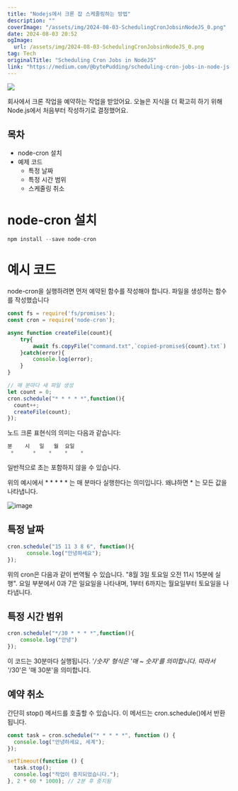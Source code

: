 ```yaml
---
title: "Nodejs에서 크론 잡 스케줄링하는 방법"
description: ""
coverImage: "/assets/img/2024-08-03-SchedulingCronJobsinNodeJS_0.png"
date: 2024-08-03 20:52
ogImage: 
  url: /assets/img/2024-08-03-SchedulingCronJobsinNodeJS_0.png
tag: Tech
originalTitle: "Scheduling Cron Jobs in NodeJS"
link: "https://medium.com/@bytePudding/scheduling-cron-jobs-in-node-js-d3a6fcbd65d9"
---
```



<img src="/assets/img/2024-08-03-SchedulingCronJobsinNodeJS_0.png" />

회사에서 크론 작업을 예약하는 작업을 받았어요. 오늘은 지식을 더 확고히 하기 위해 Node.js에서 처음부터 작성하기로 결정했어요.

## 목차

- node-cron 설치
- 예제 코드
  - 특정 날짜
  - 특정 시간 범위
  - 스케줄링 취소

<div class="content-ad"></div>

# node-cron 설치

```js
npm install --save node-cron 
```

# 예시 코드

node-cron을 실행하려면 먼저 예약된 함수를 작성해야 합니다. 파일을 생성하는 함수를 작성했습니다

<div class="content-ad"></div>

```js
const fs = require('fs/promises');
const cron = require('node-cron');

async function createFile(count){
    try{
        await fs.copyFile("command.txt",`copied-promise${count}.txt`)
    }catch(error){
        console.log(error);
    }
}

// 매 분마다 새 파일 생성
let count = 0;
cron.schedule("* * * * *",function(){
  count++;
  createFile(count);
});
```

노드 크론 표현식의 의미는 다음과 같습니다:

```js
분    시   일   월  요일
 *      *    *    *    *
```

일반적으로 초는 포함하지 않을 수 있습니다.

<div class="content-ad"></div>

위의 예시에서 * * * * * 는 매 분마다 실행한다는 의미입니다. 왜냐하면 * 는 모든 값을 나타냅니다.

![image](/assets/img/2024-08-03-SchedulingCronJobsinNodeJS_1.png)

## 특정 날짜

```js
cron.schedule("15 11 3 8 6", function(){
      console.log("안녕하세요");
});
```

<div class="content-ad"></div>

위의 cron은 다음과 같이 번역될 수 있습니다. "8월 3일 토요일 오전 11시 15분에 실행". 요일 부분에서 0과 7은 일요일을 나타내며, 1부터 6까지는 월요일부터 토요일을 나타냅니다.

## 특정 시간 범위

```js
cron.schedule("*/30 * * * *",function(){
    console.log("안녕")
});
```

이 코드는 30분마다 실행됩니다. '*/숫자' 형식은 '매 ~ 숫자'를 의미합니다. 따라서 '*/30'은 '매 30분'을 의미합니다.

<div class="content-ad"></div>

## 예약 취소

간단히 stop() 메서드를 호출할 수 있습니다. 이 메서드는 cron.schedule()에서 반환됩니다.

```js
const task = cron.schedule("* * * * *", function () {
  console.log("안녕하세요, 세계");
});

setTimeout(function () {
  task.stop();
  console.log("작업이 중지되었습니다.");
}, 2 * 60 * 1000); // 2분 후 중지됨
```